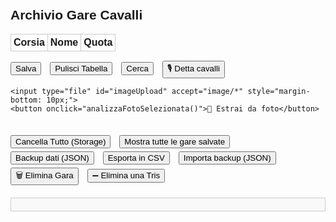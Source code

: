 <!DOCTYPE html>
<html lang="it">
<head>
  <meta charset="UTF-8" />
  <title>Archivio Gare Cavalli</title>
  <script src="https://cdn.jsdelivr.net/npm/tesseract.js@2/dist/tesseract.min.js"></script>
  <style>
    body {
      font-family: Arial, sans-serif;
      padding: 20px;
    }
    .gara-container {
      margin-bottom: 30px;
    }
    .gara {
      width: 100%;
      position: relative;
    }
    table {
      width: 100%;
      border-collapse: collapse;
      margin-bottom: 10px;
    }
    th, td {
      border: 1px solid #ccc;
      padding: 4px;
      text-align: center;
      position: relative;
    }
    input[type="text"], input[type="number"] {
      width: 90%;
      padding: 4px;
    }
    input.quota {
      width: 60px;
    }
    button {
      margin-top: 5px;
      margin-right: 10px;
    }
    .autocomplete-items {
      position: absolute;
      border: 1px solid #ccc;
      background-color: #fff;
      z-index: 99;
      max-height: 150px;
      overflow-y: auto;
      top: 100%;
      left: 0;
      right: 0;
    }
    .autocomplete-items div {
      padding: 5px;
      cursor: pointer;
    }
    .autocomplete-items div:hover {
      background-color: #f0f0f0;
    }
    #report {
      margin-top: 20px;
      background: #f9f9f9;
      border: 1px solid #ccc;
      padding: 10px;
      white-space: pre-wrap;
      font-family: monospace;
    }
    #importFile {
      display: none;
    }
  </style>
</head>
<body>
<h2>Archivio Gare Cavalli</h2>

<div class="gara-container">
  <div class="gara">
    <table id="gara1">
      <thead><tr><th>Corsia</th><th>Nome</th><th>Quota</th></tr></thead>
      <tbody id="body1"></tbody>
    </table>
    <button onclick="salvaGara(1)">Salva</button>
    <button onclick="pulisciTabella(1)">Pulisci Tabella</button>
    <button onclick="cercaGare()">Cerca</button>
    <button onclick="startVoiceInput()">🎙️ Detta cavalli</button>

    <input type="file" id="imageUpload" accept="image/*" style="margin-bottom: 10px;">
    <button onclick="analizzaFotoSelezionata()">📸 Estrai da foto</button>
  </div>
</div>

<button onclick="cancellaTutto()">Cancella Tutto (Storage)</button>
<button onclick="mostraTutteGare()">Mostra tutte le gare salvate</button>
<button onclick="exportBackup()">Backup dati (JSON)</button>
<button onclick="exportCSV()">Esporta in CSV</button>
<button onclick="document.getElementById('importFile').click()">Importa backup (JSON)</button>
<button onclick="eliminaGaraPopup()">🗑️ Elimina Gara</button>
<button onclick="eliminaTrisSingolaPopup()">➖ Elimina una Tris</button>
<input type="file" id="importFile" accept=".json" onchange="importaBackup(event)">

<div id="report"></div>
<script>
const NUM_CORSIE = 6;

// Inizializza tabella
function inizializzaTabella() {
  const tbody = document.getElementById("body1");
  for (let i = 1; i <= NUM_CORSIE; i++) {
    tbody.innerHTML += `
      <tr>
        <td>${i}</td>
        <td><input type="text" id="nome1_${i}" class="nome" name="cavallo${i}" autocomplete="off" /></td>
<td><input type="number" step="0.01" id="quota1_${i}" class="quota" name="quota${i}" /></td>
      </tr>
    `;
  }
}

// Backup automatico
setInterval(() => {
  const gare = localStorage.getItem("gare");
  if (gare) localStorage.setItem("backup_gare", gare);
}, 60000);

// Backup manuale
function exportBackup() {
  const data = localStorage.getItem("gare") || "[]";
  const blob = new Blob([data], { type: "application/json" });
  const link = document.createElement("a");
  link.href = URL.createObjectURL(blob);
  link.download = `gare_backup_${new Date().toISOString().slice(0, 10)}.json`;
  link.click();
}

// Importa backup
function importaBackup(event) {
  const file = event.target.files[0];
  if (!file) return;
  const reader = new FileReader();
  reader.onload = function(e) {
    try {
      const dati = JSON.parse(e.target.result);
      if (Array.isArray(dati)) {
        localStorage.setItem("gare", JSON.stringify(dati));
        alert("Backup importato con successo.");
      } else {
        alert("Formato file non valido.");
      }
    } catch {
      alert("Errore nella lettura del file.");
    }
  };
  reader.readAsText(file);
}
function capitalize(str) {
  if (!str) return "";
  return str.charAt(0).toUpperCase() + str.slice(1).toLowerCase();
}
function getGaraData(numeroGara) {
  const nomi = [];
  const quote = [];

  document.querySelectorAll(`#gara${numeroGara} input[name^="cavallo"]`).forEach(input => {
    nomi.push(capitalize(input.value.trim()));
  });

  document.querySelectorAll(`#gara${numeroGara} input[name^="quota"]`).forEach(input => {
    quote.push(input.value.trim());
  });

  return { nomi, quote };
}

function mostraReport(testo) {
  document.getElementById("report").textContent = testo;
}

function salvaGara(index) {
  const { nomi, quote } = getGaraData(index);
  if (nomi.includes("") || quote.includes("")) {
    alert("Compila tutti i campi prima di salvare.");
    return;
  }

  let gare = JSON.parse(localStorage.getItem("gare") || "[]");

  const quoteStr = JSON.stringify(quote.map(q => parseFloat(q).toFixed(2)));
  const nomiStr = JSON.stringify(nomi);

  // Quote uguali, cavalli diversi
  const gareStessaQuota = gare.filter(g => JSON.stringify(g.quote.map(q => parseFloat(q).toFixed(2))) === quoteStr && JSON.stringify(g.nomi) !== nomiStr);
  if (gareStessaQuota.length > 0) {
    let msg = `⚠️ Questa combinazione di quote è già presente in ${gareStessaQuota.length} gara/e con cavalli diversi.\n`;
    gareStessaQuota.forEach((g, i) => {
      msg += `\nGara ${i + 1} → Tris vincenti:\n${g.tris.map(t => `→ ${t.combinazione} (Quota: ${t.quota})`).join("\n")}`;
    });
    alert(msg);
  }

  // Nomi uguali, quote diverse
  const gareStessiNomi = gare.filter(g => JSON.stringify(g.nomi) === nomiStr && JSON.stringify(g.quote.map(q => parseFloat(q).toFixed(2))) !== quoteStr);
  if (gareStessiNomi.length > 0) {
    let msg = `⚠️ Esiste già una gara con gli stessi cavalli ma quote differenti:\n`;
    gareStessiNomi.forEach((g, i) => {
      msg += `\nGara ${i + 1} → Quote: ${g.quote.join(", ")}\nTris:\n${g.tris.map(t => `→ ${t.combinazione} (Quota: ${t.quota})`).join("\n")}`;
    });
    if (!confirm(msg + `\n\nVuoi salvare comunque?`)) return;
  }

  // Esegui analisi AI
  const reportAI = analisiAIAvanzata(nomi, quote, gare);

  // Chiedi conferma
  if (!confirm("Vuoi procedere con il salvataggio della gara dopo l’analisi AI?")) {
    mostraReport(reportAI.reportTesto); // mostra il riquadro AI se clicchi Annulla
    return;
  }

  mostraReport(reportAI.reportTesto); // opzionale anche qui

  // Gara identica già salvata
  const garaEsatta = gare.find(g => JSON.stringify(g.nomi) === nomiStr && JSON.stringify(g.quote.map(q => parseFloat(q).toFixed(2))) === quoteStr);
  if (garaEsatta) {
    let msg = `⚠️ Questa gara esiste già.\nTris salvate:\n`;
    msg += garaEsatta.tris.map(t => `→ ${t.combinazione} (Quota: ${t.quota})`).join("\n");
    if (confirm(msg + `\n\nVuoi salvare comunque un'altra tris?`)) {
      let tris = prompt("Inserisci nuova tris vincente (es. 1,4,5):");
      if (!tris || tris.split(",").length !== 3) return alert("Formato tris non valido.");
      let quotaTris = prompt("Quota tris (es. 18.5):");
      if (!quotaTris || isNaN(parseFloat(quotaTris))) return alert("Quota non valida.");
      if (garaEsatta.tris.some(t => t.combinazione === tris && parseFloat(t.quota) === parseFloat(quotaTris))) {
        alert("✅ Abbiamo vinto allora!");
        return;
      }
      garaEsatta.tris.push({ combinazione: tris, quota: quotaTris });
      localStorage.setItem("gare", JSON.stringify(gare));
      alert("Nuova tris aggiunta.");
    }
    return;
  }

  // Gara nuova → chiedi tris e quota
  let tris = prompt("Inserisci tris vincente (es. 1,4,5):");
  if (!tris || tris.split(",").length !== 3) return alert("Formato tris non valido.");
  let quotaTris = prompt("Quota tris (es. 18.5):");
  if (!quotaTris || isNaN(parseFloat(quotaTris))) return alert("Quota non valida.");

  gare.push({ nomi, quote, tris: [{ combinazione: tris, quota: quotaTris }] });
  localStorage.setItem("gare", JSON.stringify(gare));
  alert("Gara salvata.");
}

function analisiAIAvanzata(nomi, quote, gare) {
  const nuoveQuote = quote.map(q => parseFloat(q));
  const sommaQuote = nuoveQuote.reduce((a, b) => a + b, 0);
  const minGareAnalisi = 5;
  const patternLabels = nuoveQuote.map(q => {
    if (q <= 2.5) return "B";
    if (q <= 6.5) return "M";
    if (q <= 9.9) return "A";
    return "SA";
});

  let report = `🧠 ANALISI INTELLIGENTE\n----------------------\n`;
  report += `📊 Pattern quote: ${patternLabels.join("-")}\n`;
  report += `🧮 Somma quote: ${sommaQuote.toFixed(2)}\n\n`;

  let trisSuggerita = [];
  let quoteStatistiche = {};
  let patternSimili = [], quoteSimili = [];
  let cavalliGlobale = {}, cavalliCorsia = {}, combinazioniTris = {}, trisCluster = {};

  // Analisi gare storiche
  gare.forEach(g => {
    const q = g.quote.map(x => parseFloat(x));
    const patternGara = q.map(qv => qv < 2 ? "B" : qv <= 3.5 ? "M" : "A");
    const matchCount = patternGara.filter((v, i) => v === patternLabels[i]).length;
    if (matchCount >= 5) patternSimili.push(g);

    const simili = q.filter((val, i) => Math.abs(val - nuoveQuote[i]) <= 0.3).length;
    if (simili >= 5) quoteSimili.push(g);

    q.forEach((val, idx) => {
      const intervallo = (Math.round(val * 2) / 2).toFixed(1);
      quoteStatistiche[intervallo] = quoteStatistiche[intervallo] || { podi: 0, tot: 0 };
      if (g.tris.some(t => t.combinazione.split(",").includes(String(idx + 1)))) {
        quoteStatistiche[intervallo].podi++;
      }
      quoteStatistiche[intervallo].tot++;
    });

    g.nomi.forEach((n, i) => {
      if (!nomi.includes(n)) return; // Solo cavalli della gara attuale
      const corsia = i + 1;
      const q = parseFloat(g.quote[i]);

      cavalliGlobale[n] = cavalliGlobale[n] || { tot: 0, podio: 0, quote: [], corsie: [] };
      cavalliGlobale[n].tot++;
      cavalliGlobale[n].quote.push(q);
      cavalliGlobale[n].corsie.push(corsia);

      if (g.tris.some(t => t.combinazione.split(",").includes(String(corsia)))) {
        cavalliGlobale[n].podio++;
      }

      const k = `${n}_C${corsia}`;
      cavalliCorsia[k] = cavalliCorsia[k] || { tot: 0, podio: 0 };
      if (g.tris.some(t => t.combinazione.split(",").includes(String(corsia)))) {
        cavalliCorsia[k].podio++;
      }
    });

    g.tris.forEach(t => {
      const key = t.combinazione.split(",").sort().join("-");
      combinazioniTris[key] = (combinazioniTris[key] || 0) + 1;
      const clusterKey = t.combinazione.split(",").map(n => parseInt(n)).sort((a, b) => a - b).join("-");
      trisCluster[clusterKey] = (trisCluster[clusterKey] || 0) + 1;
    });
  });

  // Cavallo favorito e sfavorito
  const minQuota = Math.min(...nuoveQuote);
  const maxQuota = Math.max(...nuoveQuote);
  const favoritoIdx = nuoveQuote.indexOf(minQuota);
  const sfavoritoIdx = nuoveQuote.indexOf(maxQuota);

  report += `🏇 Cavallo favorito: ${nomi[favoritoIdx]} (Corsia ${favoritoIdx + 1}, Quota ${minQuota})\n`;
  report += `🐢 Cavallo sfavorito: ${nomi[sfavoritoIdx]} (Corsia ${sfavoritoIdx + 1}, Quota ${maxQuota})\n`;

  // Sorprese storiche del cavallo sfavorito
  const storicoSfavorito = gare.filter(g => g.nomi.includes(nomi[sfavoritoIdx]));
  let sorprese = 0;
  storicoSfavorito.forEach(g => {
    g.tris.forEach(t => {
      const corsie = t.combinazione.split(",");
      const idx = g.nomi.indexOf(nomi[sfavoritoIdx]);
      if (idx !== -1 && corsie[0] === String(idx + 1)) sorprese++;
    });
  });
  if (sorprese > 0) {
    report += `🎯 Sorpresa: ${sorprese} vittorie del cavallo sfavorito storico!\n`;
  }

  // Cavalli ricorrenti (solo quelli della gara attuale)
  report += `\n📌 Cavalli ricorrenti (storico della gara attuale):\n`;
  Object.entries(cavalliGlobale).forEach(([nome, stats]) => {
    if (stats.tot >= minGareAnalisi) {
      const perc = (stats.podio / stats.tot) * 100;
      const avg = stats.quote.reduce((a, b) => a + b, 0) / stats.quote.length;
      report += `→ ${nome}: ${perc.toFixed(1)}% podio su ${stats.tot} gare | Quota media: ${avg.toFixed(2)}\n`;
      trisSuggerita.push({ nome, perc, corsie: stats.corsie });
    }
  });

  // Cavalli quasi vincenti
  report += `\n📌 Cavalli “quasi vincenti” (presenti in gara):\n`;
  for (let [nome, stats] of Object.entries(cavalliGlobale)) {
    let primi = 0;
    gare.forEach(g => {
      const idx = g.nomi.indexOf(nome);
      if (idx !== -1) {
        g.tris.forEach(t => {
          if (t.combinazione.split(",")[0] === String(idx + 1)) primi++;
        });
      }
    });
    if (stats.tot >= minGareAnalisi && stats.podio > 0 && primi === 0) {
      report += `→ ${nome}: ${stats.podio} podi, 0 vittorie su ${stats.tot} gare!\n`;
    }
  }

  // Cluster tris ricorrenti
  report += `\n📌 Cluster di tris vincenti ricorrenti:\n`;
  Object.entries(trisCluster).filter(([k, v]) => v > 1).forEach(([k, v]) => {
    report += `→ Combinazione ${k.replace(/-/g, ",")}: ${v} volte\n`;
  });

  // Predizione tris AI
  report += `\n🤖 Predizione Tris AI (solo cavalli in gara):\n`;
  if (trisSuggerita.length >= 3) {
    const trisFinale = trisSuggerita.sort((a, b) => b.perc - a.perc).slice(0, 3);
    trisFinale.forEach((c, i) => {
      const corsia = c.corsie.length ? c.corsie[0] : "?";
      report += `#${i + 1} → ${c.nome} (Corsia tipica: ${corsia}) - ${c.perc.toFixed(1)}%\n`;
    });
  } else {
    report += `Non abbastanza dati per una predizione affidabile.\n`;
  }

  // Confronto quote vincitrici con gare storiche simili
  report += `\n📊 Confronto con gare storiche simili:\n`;
  let sorpresePattern = 0, sorpreseQuote = 0;
  patternSimili.forEach(g => {
    const q = g.quote.map(v => parseFloat(v));
    const vincente = parseInt(g.tris[0]?.combinazione.split(",")[0]) - 1;
    if (q[vincente] > 10) sorpresePattern++;
  });
  quoteSimili.forEach(g => {
    const q = g.quote.map(v => parseFloat(v));
    const vincente = parseInt(g.tris[0]?.combinazione.split(",")[0]) - 1;
    if (q[vincente] > 10) sorpreseQuote++;
  });

  if (patternSimili.length > 0) {
    const perc = ((sorpresePattern / patternSimili.length) * 100).toFixed(1);
    report += `→ ${patternSimili.length} gare con pattern simile. In ${sorpresePattern} ha vinto quota >10 (${perc}%)\n`;
  }
  if (quoteSimili.length > 0) {
    const perc = ((sorpreseQuote / quoteSimili.length) * 100).toFixed(1);
    report += `→ ${quoteSimili.length} gare con quote simili. In ${sorpreseQuote} ha vinto quota >10 (${perc}%)\n`;
  }
  if (!patternSimili.length && !quoteSimili.length) {
    report += `→ Nessuna gara simile trovata.\n`;
  }

  return { reportTesto: report };
}
function setupAutocomplete() {
  const inputs = document.querySelectorAll("input.nome");
  const cavalli = new Set();
  const gare = JSON.parse(localStorage.getItem("gare") || "[]");
  gare.forEach(g => g.nomi.forEach(n => cavalli.add(n)));

  inputs.forEach(input => {
    input.addEventListener("input", function() {
      closeLists();
      const val = this.value;
      if (!val) return;
      const list = document.createElement("div");
      list.setAttribute("class", "autocomplete-items");
      this.parentNode.appendChild(list);

      [...cavalli].forEach(nome => {
        if (nome.toLowerCase().startsWith(val.toLowerCase())) {
          const div = document.createElement("div");
          div.innerHTML = `<strong>${nome.substr(0, val.length)}</strong>${nome.substr(val.length)}<input type='hidden' value='${nome}'>`;
          div.addEventListener("click", () => {
            input.value = nome;
            closeLists();
          });
          list.appendChild(div);
        }
      });
    });
    input.addEventListener("blur", () => setTimeout(closeLists, 100));
  });

  function closeLists() {
    document.querySelectorAll(".autocomplete-items").forEach(el => el.remove());
  }
}

function cercaGare() {
  const nome = document.getElementById("nome1_1").value.trim().toLowerCase();
  const gare = JSON.parse(localStorage.getItem("gare") || "[]");
  const risultati = gare.filter(g => g.nomi[0].toLowerCase() === nome);
  if (risultati.length === 0) return alert("Nessuna gara trovata con quel cavallo in corsia 1.");

  let index = 0;
  const win = window.open("", "Risultati Ricerca", "width=600,height=400");
  function mostraGara(i) {
    const g = risultati[i];
    win.document.body.innerHTML = `<h3>Gara ${i+1} di ${risultati.length}</h3><ul>
      ${g.nomi.map((n, idx) => `<li>Corsia ${idx+1}: ${n} (Quota: ${g.quote[idx]})</li>`).join("")}
      </ul><p><strong>Tris vincenti:</strong><br>${g.tris.map(t => `→ ${t.combinazione} (Quota: ${t.quota})`).join("<br>")}</p>
      <button onclick="window.opener.prevGara()">&larr;</button>
      <button onclick="window.opener.nextGara()">&rarr;</button>`;
  }
  window.prevGara = () => { if (index > 0) index--; mostraGara(index); };
  window.nextGara = () => { if (index < risultati.length - 1) index++; mostraGara(index); };
  mostraGara(index);
}

function mostraTutteGare() {
  const gare = JSON.parse(localStorage.getItem("gare") || "[]");
  if (gare.length === 0) return alert("Nessuna gara salvata.");
  const win = window.open("", "Gare Salvate", "width=600,height=600,scrollbars=yes");
  win.document.body.innerHTML = `<h2>${gare.length} Gare Salvate</h2>` + gare.map((g, idx) => `
    <h3>Gara ${idx + 1}</h3>
    <ul>${g.nomi.map((n, i) => `<li>Corsia ${i+1}: ${n} (Quota: ${g.quote[i]})</li>`).join("")}</ul>
    <p><strong>Tris:</strong><br>${g.tris.map(t => `→ ${t.combinazione} (Quota: ${t.quota})`).join("<br>")}</p><hr>`).join("");
}

function cancellaTutto() {
  if (confirm("Sicuro di voler eliminare tutte le gare?")) {
    localStorage.removeItem("gare");
    alert("Gare eliminate.");
    document.getElementById("report").textContent = "";
  }
}

function exportCSV() {
  const gare = JSON.parse(localStorage.getItem("gare") || "[]");
  if (gare.length === 0) return alert("Nessuna gara da esportare.");

  let csv = "Gara;Corsia;Nome;Quota;Tris Vincente;Quota Tris\n";

  gare.forEach((g, idx) => {
    g.nomi.forEach((nome, i) => {
      g.tris.forEach(t => {
        csv += `${idx + 1};${i + 1};${nome};${g.quote[i]};${t.combinazione};${t.quota}\n`;
      });
    });
  });

  const blob = new Blob([csv], { type: "text/csv;charset=utf-8;" });
  const link = document.createElement("a");
  link.href = URL.createObjectURL(blob);
  link.download = `gare_export_${new Date().toISOString().slice(0, 10)}.csv`;
  link.click();
}
function eliminaGaraPopup() {
  const gare = JSON.parse(localStorage.getItem("gare") || "[]");
  if (gare.length === 0) {
    alert("Nessuna gara salvata.");
    return;
  }

  const id = prompt(`Inserisci il numero ID della gara da eliminare (1-${gare.length}):`);
  if (!id || isNaN(id)) {
    alert("ID non valido.");
    return;
  }

  const index = parseInt(id) - 1;
  if (index < 0 || index >= gare.length) {
    alert("ID fuori intervallo.");
    return;
  }

  const gara = gare[index];
  const conferma = confirm(
    `Vuoi davvero eliminare la gara #${id}?\n\n` +
    gara.nomi.map((n, i) => `Corsia ${i + 1}: ${n} (Quota: ${gara.quote[i]})`).join("\n") +
    `\n\nTris:\n${gara.tris.map(t => `→ ${t.combinazione} (Quota: ${t.quota})`).join("\n")}`
  );

  if (!conferma) return;

  gare.splice(index, 1);
  localStorage.setItem("gare", JSON.stringify(gare));
  alert(`Gara #${id} eliminata con successo.`);
  document.getElementById("report").textContent = "";
}
function eliminaTrisSingolaPopup() {
  const gare = JSON.parse(localStorage.getItem("gare") || "[]");
  if (gare.length === 0) {
    alert("Nessuna gara salvata.");
    return;
  }

  const id = prompt(`Inserisci il numero ID della gara da cui eliminare una tris (1-${gare.length}):`);
  if (!id || isNaN(id)) {
    alert("ID non valido.");
    return;
  }

  const index = parseInt(id) - 1;
  if (index < 0 || index >= gare.length) {
    alert("ID fuori intervallo.");
    return;
  }

  const gara = gare[index];
  if (gara.tris.length === 0) {
    alert("Questa gara non ha tris salvate.");
    return;
  }

  const listaTris = gara.tris.map((t, i) => `#${i + 1} → ${t.combinazione} (Quota: ${t.quota})`).join("\n");
  const scelta = prompt(
    `Tris salvate nella gara #${id}:\n${listaTris}\n\nInserisci il numero della tris da eliminare:`
  );

  const trisIndex = parseInt(scelta) - 1;
  if (isNaN(trisIndex) || trisIndex < 0 || trisIndex >= gara.tris.length) {
    alert("Indice tris non valido.");
    return;
  }

  const conferma = confirm(`Vuoi davvero eliminare la tris #${scelta}: ${gara.tris[trisIndex].combinazione}?`);
  if (!conferma) return;

  gara.tris.splice(trisIndex, 1);
  localStorage.setItem("gare", JSON.stringify(gare));

  alert("Tris eliminata con successo.");
  document.getElementById("report").textContent = "";
}

function pulisciTabella(index) {
  for (let i = 1; i <= NUM_CORSIE; i++) {
    document.getElementById(`nome${index}_${i}`).value = "";
    document.getElementById(`quota${index}_${i}`).value = "";
  }
}

window.addEventListener("DOMContentLoaded", () => {
  inizializzaTabella();
  setupAutocomplete();
  startAIWatcher();
});
function startVoiceInput() {
  const recognition = new (window.SpeechRecognition || window.webkitSpeechRecognition)();
  recognition.lang = "it-IT";
  recognition.interimResults = false;
  recognition.maxAlternatives = 1;

  recognition.onresult = function(event) {
    const result = event.results[0][0].transcript;

    // Accetta anche "punto" come separatore oltre a "virgola" e ","
    const righe = result.split(/virgola|punto|,|\./i);

    righe.forEach((riga, i) => {
      const parts = riga.trim().split(" ");
      if (parts.length >= 2) {
        const nome = capitalize(parts.slice(0, -1).join(" ").trim());
        const quota = parts[parts.length - 1].replace(",", ".").trim();
        const inputNome = document.querySelector(`#gara1 input[name="cavallo${i + 1}"]`);
        const inputQuota = document.querySelector(`#gara1 input[name="quota${i + 1}"]`);
        if (inputNome && inputQuota) {
          inputNome.value = nome;
          inputQuota.value = quota;
        }
      }
    });

    // Analisi AI automatica subito dopo la dettatura
    const dati = getGaraData(1);
    const gare = JSON.parse(localStorage.getItem("gare") || "[]");
    const reportAI = analisiAIAvanzata(dati.nomi, dati.quote, gare);
    mostraReport(reportAI.reportTesto);
  };

  recognition.onerror = function(event) {
    alert("Errore nella dettatura vocale: " + event.error);
  };

  recognition.start();
}
function startAIWatcher() {
  let ultimaFirma = "";

  // Analisi iniziale se i dati sono già completi
  const iniziale = getGaraData(1);
  if (!iniziale.nomi.includes("") && !iniziale.quote.includes("")) {
    const gare = JSON.parse(localStorage.getItem("gare") || "[]");
    const reportAI = analisiAIAvanzata(iniziale.nomi, iniziale.quote, gare);
    mostraReport(reportAI.reportTesto);
    ultimaFirma = iniziale.nomi.join("|") + "::" + iniziale.quote.join("|");
    aggiornaBadgeOrario();
  }

  // Tooltip su ogni input cavallo o quota (facoltativo, ma utile)
  document.querySelectorAll("#gara1 input").forEach(input => {
    input.title = "Modifica per aggiornare l'analisi AI";
  });

  // Badge orario AI
  let badge = document.getElementById("badgeAI");
  if (!badge) {
    badge = document.createElement("div");
    badge.id = "badgeAI";
    badge.style.position = "absolute";
    badge.style.top = "10px";
    badge.style.right = "10px";
    badge.style.padding = "6px 12px";
    badge.style.background = "#d0ebff";
    badge.style.border = "1px solid #339af0";
    badge.style.borderRadius = "8px";
    badge.style.fontSize = "12px";
    badge.style.fontFamily = "monospace";
    badge.style.zIndex = 999;
    document.body.appendChild(badge);
  }

  function aggiornaBadgeOrario() {
    const ora = new Date();
    const orario = ora.toLocaleTimeString("it-IT", { hour: '2-digit', minute: '2-digit', second: '2-digit' });
    badge.innerText = `AI aggiornata alle ${orario}`;
  }

  // Watcher ogni secondo
  setInterval(() => {
    const { nomi, quote } = getGaraData(1);
    if (nomi.includes("") || quote.includes("")) return;

    const firmaAttuale = nomi.join("|") + "::" + quote.join("|");
    if (firmaAttuale === ultimaFirma) return;

    const gare = JSON.parse(localStorage.getItem("gare") || "[]");
    const reportAI = analisiAIAvanzata(nomi, quote, gare);
    mostraReport(reportAI.reportTesto);

    ultimaFirma = firmaAttuale;
    aggiornaBadgeOrario();
  }, 1000);
}
function mostraOrarioAggiornamento() {
  const now = new Date();
  const orario = now.toLocaleTimeString([], { hour: '2-digit', minute: '2-digit' });
  const div = document.getElementById("ai-status");
  if (div) {
    div.textContent = `🔄 Analisi aggiornata alle ${orario}`;
  } else {
    const newDiv = document.createElement("div");
    newDiv.id = "ai-status";
    newDiv.style = "margin-top:5px; font-size: 0.9em; color: gray;";
    newDiv.textContent = `🔄 Analisi aggiornata alle ${orario}`;
    document.getElementById("report-ai")?.appendChild(newDiv);
  }
}

function mostraBadgeNuoviCavalli(nomi, gare) {
  const storici = gare.flatMap(g => g.nomi);
  document.querySelectorAll("#tabella-gara-1 input.nome").forEach(input => {
    if (!input.value) return;
    const esiste = storici.includes(input.value.trim());
    input.style.border = esiste ? "" : "2px solid orange";
    input.title = esiste ? "" : "🆕 Cavallo mai visto prima nello storico!";
  });
}

function mostraTooltipQuote(quote, gare) {
  const quoteMap = {};

  gare.forEach(g => {
    g.quote.forEach((q, i) => {
      const val = parseFloat(q);
      if (!quoteMap[val]) quoteMap[val] = { podi: 0, tot: 0 };

      const corsiePodio = g.tris.flatMap(t => t.combinazione.split(",").map(n => parseInt(n)));
      if (corsiePodio.includes(i + 1)) quoteMap[val].podi++;
      quoteMap[val].tot++;
    });
  });

  document.querySelectorAll("#tabella-gara-1 input.quota").forEach(input => {
    const val = parseFloat(input.value);
    if (!val || !quoteMap[val]) return;

    const data = quoteMap[val];
    const perc = ((data.podi / data.tot) * 100).toFixed(1);
    input.title = `📊 Quota ${val} → ${perc}% podio su ${data.tot} casi`;
  });
}
<script>
function analizzaFotoSelezionata() {
  const fileInput = document.getElementById("imageUpload");
  const file = fileInput.files[0];
  if (!file) {
    alert("Seleziona prima una foto!");
    return;
  }

  Tesseract.recognize(
    file,
    'ita',
    { logger: m => console.log(m) }
  ).then(({ data: { text } }) => {
    console.log("Testo OCR:", text);
    const righe = text.split("\n").map(r => r.trim()).filter(r => r);

    const cavalli = [];
    const quote = [];

    righe.forEach(riga => {
      // Cerca riga tipo: "1 Nome Cavallo 2.50 ..."
      const match = riga.match(/^(\d+)\s+([A-Za-zÀ-ÿ\s']+?)\s+(\d+[\.,]?\d*)/);
      if (match) {
        const nome = capitalize(match[2].trim());
        const quota = match[3].replace(",", ".");
        cavalli.push(nome);
        quote.push(quota);
      }
    });

    for (let i = 0; i < cavalli.length && i < 6; i++) {
      const inputNome = document.querySelector(`#gara1 input[name="cavallo${i + 1}"]`);
      const inputQuota = document.querySelector(`#gara1 input[name="quota${i + 1}"]`);
      if (inputNome && inputQuota) {
        inputNome.value = cavalli[i];
        inputQuota.value = quote[i];
      }
    }

    const dati = getGaraData(1);
    const gare = JSON.parse(localStorage.getItem("gare") || "[]");
    const reportAI = analisiAIAvanzata(dati.nomi, dati.quote, gare);
    mostraReport(reportAI.reportTesto);
  }).catch(err => {
    console.error("Errore OCR:", err);
    alert("Errore durante la lettura della foto.");
  });
}
</script>
</body>
</html>
